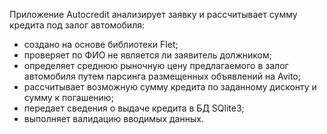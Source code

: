 Приложение Autocredit анализирует заявку и рассчитывает сумму кредита под залог автомобиля:

- создано на основе библиотеки Flet;
- проверяет по ФИО не является ли заявитель должником;
- определяет среднюю рыночную цену предлагаемого в залог автомобиля путем парсинга размещенных объявлений на Avito;
- рассчитывает возможную сумму кредита по заданному дисконту и сумму к погашению;
- передает сведения о выдаче кредита в БД SQlite3;
- выполняет валидацию вводимых данных.
